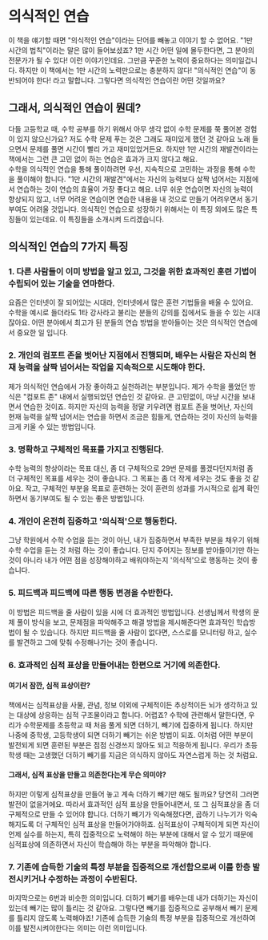 # 의식적인 연습

이 책을 얘기할 때면 "의식적인 연습"이라는 단어를 빼놓고 이야기 할 수 없어요. "1만 시간의 법칙"이라는 말은 많이 들어보셨죠? 1만 시간 어떤 일에 몰두한다면, 그 분야의 전문가가 될 수 있다! 이런 이야기인데요. 그만큼 꾸준한 노력이 중요하다는 의미일겁니다. 하지만 이 책에서는 1만 시간의 노력만으로는 충분하지 않다! "의식적인 연습"이 동반되어야 한다! 라고 말합니다. 그렇다면 의식적인 연습이란 어떤 것일까요?

## 그래서, 의식적인 연습이 뭔데?

다들 고등학교 때, 수학 공부를 하기 위해서 아무 생각 없이 수학 문제를 쭉 풀어본 경험이 있지 않으신가요? 저도 수학 문제 푸는 것은 그래도 재미있게 했던 것 같아요 노래 들으면서 문제를 풀면 시간이 빨리 가고 재미있었거든요. 하지만 1만 시간의 재발견이라는 책에서는 그런 큰 고민 없이 하는 연습은 효과가 크지 않다고 해요.  
수학을 의식적인 연습을 통해 풀이하려면 우선, 지속적으로 고민하는 과정을 통해 수학을 풀이해야 합니다. "1만 시간의 재발견"에서는 자신의 능력보다 살짝 넘어서는 지점에서 연습하는 것이 연습의 효율이 가장 좋다고 해요. 너무 쉬운 연습이면 자신의 능력이 향상되지 않고, 너무 어려운 연습이면 연습한 내용을 내 것으로 만들기 어려우면서 동기부여도 어려울 것입니다. 의식적인 연습으로 성장하기 위해서는 이 특징 외에도 많은 특징들이 있는데요. 이 특징들을 소개시켜 드리겠습니다.

## 의식적인 연습의 7가지 특징

### 1. 다른 사람들이 이미 방법을 알고 있고, 그것을 위한 효과적인 훈련 기법이 수립되어 있는 기술을 연마한다.

요즘은 인터넷이 잘 되어있는 시대라, 인터넷에서 많은 훈련 기법들을 배울 수 있어요. 수학을 예시로 들더라도 1타 강사라고 불리는 분들의 강의를 집에서도 들을 수 있는 시대잖아요. 어떤 분야에서 최고가 된 분들의 연습 방법을 받아들이는 것은 의식적인 연습에서 중요한 일 입니다.

### 2. 개인의 컴포트 존을 벗어난 지점에서 진행되며, 배우는 사람은 자신의 현재 능력을 살짝 넘어서는 작업을 지속적으로 시도해야 한다.

제가 의식적인 연습에서 가장 좋아하고 실천하려는 부분입니다. 제가 수학을 풀었던 방식은 "컴포트 존" 내에서 실행되었던 연습인 것 같아요. 큰 고민없이, 마냥 시간을 보내면서 연습한 것이죠. 하지만 자신의 능력을 정말 키우려면 컴포트 존을 벗어난, 자신의 현재 능력을 살짝 넘어서는 연습을 하면서 조금은 힘들게, 연습하는 것이 자신의 능력을 크게 키울 수 있는 방법입니다.

### 3. 명확하고 구체적인 목표를 가지고 진행된다.

수학 능력의 향상이라는 목표 대신, 좀 더 구체적으로 29번 문제를 풀겠다던지처럼 좀 더 구체적인 목표를 세우는 것이 좋습니다. 그 목표는 좀 더 작게 세우는 것도 좋을 것 같아요. 작고, 구체적인 부분을 목표로 훈련하는 것이 훈련의 성과를 가시적으로 쉽게 확인하면서 동기부여도 될 수 있는 좋은 방법입니다.

### 4. 개인이 온전히 집중하고 '의식적'으로 행동한다.

그냥 학원에서 수학 수업을 듣는 것이 아닌, 내가 집중하면서 부족한 부분을 채우기 위해 수학 수업을 듣는 것 처럼 하는 것이 좋습니다. 단지 주어지는 정보를 받아들이기만 하는 것이 아니라 내가 어떤 점을 성장해야하고 배워야하는지 '의식적'으로 행동하는 것이 좋습니다.

### 5. 피드백과 피드백에 따른 행동 변경을 수반한다.

이 방법은 피드백을 줄 사람이 있을 시에 더 효과적인 방법입니다. 선생님께서 학생의 문제 풀이 방식을 보고, 문제점을 파악해주고 해결 방법을 제시해준다면 효과적인 학습방법이 될 수 있습니다. 하지만 피드백을 줄 사람이 없다면, 스스로를 모니터링 하고, 실수를 발견하고 그에 맞춰 수정해나가는 것이 좋습니다.

### 6. 효과적인 심적 표상을 만들어내는 한편으로 거기에 의존한다.

#### 여기서 잠깐, 심적 표상이란?

책에서는 심적표상을 사물, 관념, 정보 이외에 구체적이든 추상적이든 뇌가 생각하고 있는 대상에 상응하는 심적 구조물이라고 합니다. 어렵죠? 수학에 관련해서 말한다면, 우리가 수학문제를 초등학교 때 처음 풀게 되면 더하기, 빼기에 집중하게 됩니다. 하지만 나중에 중학생, 고등학생이 되면 더하기 빼기는 쉬운 방법이 되죠. 이처럼 어떤 부분이 발전되게 되면 훈련된 부분은 점점 신경쓰지 않아도 되고 적응하게 됩니다. 우리가 초등학생 때는 고생했던 더하기 빼기를 지금은 의식하지 않아도 자연스럽게 하는 것 처럼요.

#### 그래서, 심적 표상을 만들고 의존한다는게 무슨 의미야?

하지만 이렇게 심적표상을 만들어 놓고 계속 더하기 빼기만 해도 될까요? 당연히 그러면 발전이 없을거에요. 따라서 효과적인 심적 표상을 만들어내면서, 또 그 심적표상을 좀 더 구체적으로 만들 수 있어야 합니다. 더하기 빼기가 익숙해졌다면, 곱하기 나누기가 익숙해지도록 더 구체적인 심적 표상을 만들어가야하죠. 심적표상이 구체적이게 되면 자신이 언제 실수를 하는지, 특히 집중적으로 노력해야 하는 부분에 대해서 알 수 있기 때문에 심적표상에 의존하면서 자신이 학습해야 하는 부분을 파악해야 합니다.

### 7. 기존에 습득한 기술의 특정 부분을 집중적으로 개선함으로써 이를 한층 발전시키거나 수정하는 과정이 수반된다.

마지막으로는 6번과 비슷한 의미입니다. 더하기 빼기를 배우는데 내가 더하기는 자신이 있는데 빼기는 많이 틀리는 것 같아요. 그렇다면 빼기를 집중적으로 공부해서 빼기 문제를 틀리지 않도록 노력해야죠! 기존에 습득한 기술의 특정 부분을 집중적으로 개선하여 이를 발전시켜야한다는 의미는 이런 의미입니다.
